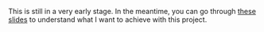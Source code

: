 This is still in a very early stage.
In the meantime, you can go through [these slides](https://docs.google.com/presentation/d/1a9Rmn7QWzuEiXyhF-KcvKjmO5mSceRZJcIzj0lKajxQ/edit?usp=sharing) to understand what I want to achieve with this project.
